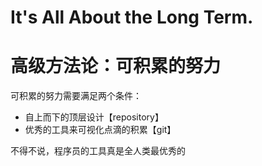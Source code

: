 # It's All About the Long Term.

# 高级方法论：可积累的努力

可积累的努力需要满足两个条件：
- 自上而下的顶层设计【repository】
- 优秀的工具来可视化点滴的积累【git】
  
不得不说，程序员的工具真是全人类最优秀的
